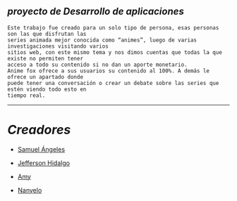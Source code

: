 ## _proyecto de Desarrollo de aplicaciones_ 
```
Este trabajo fue creado para un solo tipo de persona, esas personas son las que disfrutan las
series animada mejor conocida como “animes”, luego de varias investigaciones visitando varios
sitios web, con este mismo tema y nos dimos cuentas que todas la que existe no permiten tener
acceso a todo su contenido si no dan un aporte monetario.
Anime fox ofrece a sus usuarios su contenido al 100%. A demás le ofrece un apartado donde
puede tener una conversación o crear un debate sobre las series que estén viendo todo esto en
tiempo real.
```
---
# *Creadores*
* [Samuel Ángeles](https://github.com/5samuel)

* [Jefferson Hidalgo](https://github.com/JeffersonHidalgo)

* [Amy](https://github.com/Amy006)
* [Nanyelo](https://github.com/nanyelofe123)
